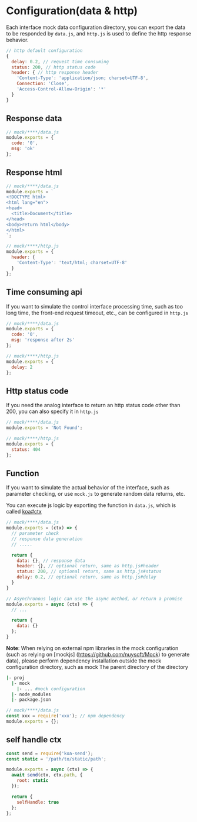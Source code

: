 # Configuration(data & http)

Each interface mock data configuration directory, you can export the data to be responded by `data.js`, and `http.js` is used to define the http response behavior.

```js
// http default configuration
{
  delay: 0.2, // request time consuming
  status: 200, // http status code
  header: { // http response header
    'Content-Type': 'application/json; charset=UTF-8',
    Connection: 'Close',
    'Access-Control-Allow-Origin': '*'
  }
}
```

## Response data

```js
// mock/****/data.js
module.exports = {
  code: '0',
  msg: 'ok'
};
```

## Response html

```js
// mock/****/data.js
module.exports = `
<!DOCTYPE html>
<html lang="en">
<head>
  <title>Document</title>
</head>
<body>return html</body>
</html>
`;

// mock/****/http.js
module.exports = {
  header: {
    'Content-Type': 'text/html; charset=UTF-8'
  }
};
```

## Time consuming api

If you want to simulate the control interface processing time, such as too long time, the front-end request timeout, etc., can be configured in `http.js`

```js
// mock/****/data.js
module.exports = {
  code: '0',
  msg: 'response after 2s'
};

// mock/****/http.js
module.exports = {
  delay: 2
};
```

## Http status code

If you need the analog interface to return an http status code other than 200, you can also specify it in `http.js`

```js
// mock/****/data.js
module.exports = 'Not Found';

// mock/****/http.js
module.exports = {
  status: 404
};
```

## Function

If you want to simulate the actual behavior of the interface, such as parameter checking, or use `mock.js` to generate random data returns, etc.

You can execute js logic by exporting the function in `data.js`, which is called [koa#ctx](https://koajs.com/#context)

```js
// mock/****/data.js
module.exports = (ctx) => {
  // parameter check
  // response data generation
  // .....

  return {
    data: {}, // response data
    header: {}, // optional return, same as http.js#header
    status: 200, // optional return, same as http.js#status
    delay: 0.2, // optional return, same as http.js#delay
  }
}

// Asynchronous logic can use the async method, or return a promise
module.exports = async (ctx) => {
  // ...

  return {
    data: {}
  };
}
```

**Note**: When relying on external npm libraries in the mock configuration (such as relying on [mockjs] (https://github.com/nuysoft/Mock) to generate data), please perform dependency installation outside the mock configuration directory, such as mock The parent directory of the directory

```bash
|- proj
  |- mock
    |- ... #mock configuration
  |- node_modules
  |- package.json
```

```js
// mock/****/data.js
const xxx = require('xxx'); // npm dependency
module.exports = {};
```

## self handle ctx

```js
const send = require('koa-send');
const static = '/path/to/static/path';

module.exports = async (ctx) => {
  await send(ctx, ctx.path, {
    root: static
  });

  return {
    selfHandle: true
  };
};
```

